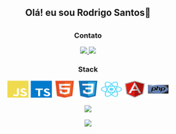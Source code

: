 <h2 align="center">Olá! eu sou Rodrigo Santos👋<h2>
     
 <h3 align="center">Contato</h3>  
   
   <div align="center">
      <a href="mailto: rodrigosantosfs.dev@gmail.com" target="_blank"><img src="https://img.shields.io/badge/-Gmail-%23EA4335?style=for-the-badge&logo=gmail&logoColor=white"</a>
      <a href="https://github.com/rodrigosant0s/" target="_blank"><img src="https://img.shields.io/badge/GitHub-100000?style=for-the-badge&logo=github&logoColor=white"></a>
   </div>    
   
 <h3 align="center">Stack</h3>  
   
 <div  align="center">
    
  <img align="center" alt="Icon-Js" height="40" width="50" src="https://raw.githubusercontent.com/devicons/devicon/master/icons/javascript/javascript-plain.svg">
  <img align="center" alt="Icon-Ts" height="40" width="50" src="https://raw.githubusercontent.com/devicons/devicon/master/icons/typescript/typescript-plain.svg">
  <img align="center" alt="Icon-HTML" height="40" width="50" src="https://raw.githubusercontent.com/devicons/devicon/master/icons/html5/html5-original.svg">
  <img align="center" alt="Icon-CSS" height="40" width="50" src="https://raw.githubusercontent.com/devicons/devicon/master/icons/css3/css3-original.svg">
  <img align="center" alt="Icon-React" height="40" width="50" src="https://raw.githubusercontent.com/devicons/devicon/master/icons/react/react-original.svg">
  <img align="center" alt="Icon-Angular" height="40" width="50" src="https://raw.githubusercontent.com/devicons/devicon/master/icons/angularjs/angularjs-original.svg">
   <img align="center" alt="Icon-PHP" height="40" width="50" src="https://raw.githubusercontent.com/devicons/devicon/1119b9f84c0290e0f0b38982099a2bd027a48bf1/icons/php/php-original.svg"> 
</div>
      
 <br>     
   
 <div align="center">
    
   <img height="180em" src="https://github-readme-stats.vercel.app/api?username=rodrigosant0s&show_icons=true&theme=tokyonight&include_all_commits=true&count_private=true"/>
    <br><p></p>
   <img height="160em" src="https://github-readme-stats.vercel.app/api/top-langs/?username=rodrigosant0s&layout=compact&langs_count=7&theme=default"/>
    
</div>
